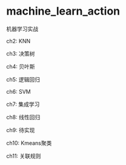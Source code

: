 # machine_learn_action
机器学习实战

ch2: KNN

ch3: 决策树

ch4: 贝叶斯

ch5: 逻辑回归

ch6: SVM

ch7: 集成学习

ch8: 线性回归

ch9: 待实现

ch10: Kmeans聚类

ch11: 关联规则
